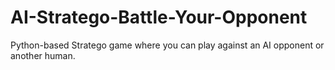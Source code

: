 # AI-Stratego-Battle-Your-Opponent
Python-based Stratego game where you can play against an AI opponent or another human.
